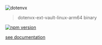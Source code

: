 ![dotenvx](https://dotenvx.com/better-banner.png)

> dotenvx-ext-vault-linux-arm64 binary

[![npm version](https://img.shields.io/npm/v/@dotenvx/dotenvx-ext-vault-linux-arm64.svg)](https://www.npmjs.com/package/@dotenvx/dotenvx-ext-vault-linux-arm64)

[see documentation](https://github.com/dotenvx/dotenvx-ext-vault)

&nbsp;
